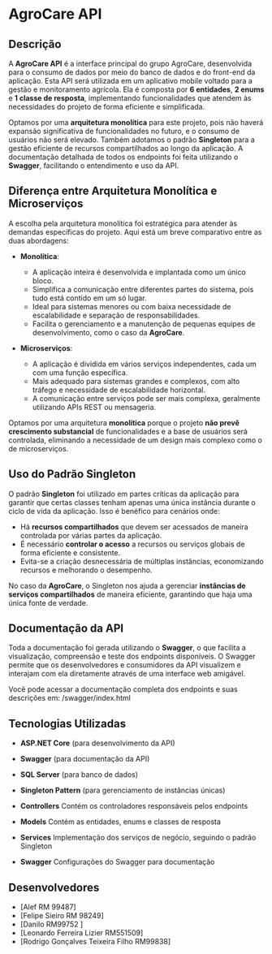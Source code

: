# AgroCare API

## Descrição

A **AgroCare API** é a interface principal do grupo AgroCare, desenvolvida para o consumo de dados por meio do banco de dados e do front-end da aplicação. Esta API será utilizada em um aplicativo mobile voltado para a gestão e monitoramento agrícola. Ela é composta por **6 entidades**, **2 enums** e **1 classe de resposta**, implementando funcionalidades que atendem às necessidades do projeto de forma eficiente e simplificada.

Optamos por uma **arquitetura monolítica** para este projeto, pois não haverá expansão significativa de funcionalidades no futuro, e o consumo de usuários não será elevado. Também adotamos o padrão **Singleton** para a gestão eficiente de recursos compartilhados ao longo da aplicação. A documentação detalhada de todos os endpoints foi feita utilizando o **Swagger**, facilitando o entendimento e uso da API.

## Diferença entre Arquitetura Monolítica e Microserviços

A escolha pela arquitetura monolítica foi estratégica para atender às demandas específicas do projeto. Aqui está um breve comparativo entre as duas abordagens:

- **Monolítica**: 
  - A aplicação inteira é desenvolvida e implantada como um único bloco. 
  - Simplifica a comunicação entre diferentes partes do sistema, pois tudo está contido em um só lugar.
  - Ideal para sistemas menores ou com baixa necessidade de escalabilidade e separação de responsabilidades.
  - Facilita o gerenciamento e a manutenção de pequenas equipes de desenvolvimento, como o caso da **AgroCare**.

- **Microserviços**: 
  - A aplicação é dividida em vários serviços independentes, cada um com uma função específica.
  - Mais adequado para sistemas grandes e complexos, com alto tráfego e necessidade de escalabilidade horizontal.
  - A comunicação entre serviços pode ser mais complexa, geralmente utilizando APIs REST ou mensageria.

Optamos por uma arquitetura **monolítica** porque o projeto **não prevê crescimento substancial** de funcionalidades e a base de usuários será controlada, eliminando a necessidade de um design mais complexo como o de microserviços.

## Uso do Padrão Singleton

O padrão **Singleton** foi utilizado em partes críticas da aplicação para garantir que certas classes tenham apenas uma única instância durante o ciclo de vida da aplicação. Isso é benéfico para cenários onde:

- Há **recursos compartilhados** que devem ser acessados de maneira controlada por várias partes da aplicação.
- É necessário **controlar o acesso** a recursos ou serviços globais de forma eficiente e consistente.
- Evita-se a criação desnecessária de múltiplas instâncias, economizando recursos e melhorando o desempenho.

No caso da **AgroCare**, o Singleton nos ajuda a gerenciar **instâncias de serviços compartilhados** de maneira eficiente, garantindo que haja uma única fonte de verdade.

## Documentação da API

Toda a documentação foi gerada utilizando o **Swagger**, o que facilita a visualização, compreensão e teste dos endpoints disponíveis. O Swagger permite que os desenvolvedores e consumidores da API visualizem e interajam com ela diretamente através de uma interface web amigável.

Você pode acessar a documentação completa dos endpoints e suas descrições em: /swagger/index.html
## Tecnologias Utilizadas

- **ASP.NET Core** (para desenvolvimento da API)
- **Swagger** (para documentação da API)
- **SQL Server** (para banco de dados)
- **Singleton Pattern** (para gerenciamento de instâncias únicas)


- **Controllers**  Contém os controladores responsáveis pelos endpoints
- **Models**  Contém as entidades, enums e classes de resposta
- **Services**  Implementação dos serviços de negócio, seguindo o padrão Singleton
- **Swagger**  Configurações do Swagger para documentação

## Desenvolvedores


- [Alef RM 99487]
- [Felipe Sieiro RM 98249]
- [Danilo RM99752 ]
- [Leonardo Ferreira Lizier RM551509]
- [Rodrigo Gonçalves Teixeira Filho RM99838]
